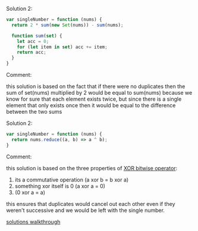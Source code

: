Solution 2:
```javascript
var singleNumber = function (nums) {
  return 2 * sum(new Set(nums)) - sum(nums);

  function sum(set) {
    let acc = 0;
    for (let item in set) acc += item;
    return acc;
  }
}

```

Comment:

this solution is based on the fact that if there were no duplicates then the sum of set(nums) multiplied by 2 would be equal to sum(nums)
because we know for sure that each element exists twice, but since there is a single element that only exists once then it would be equal
to the difference between the two sums



Solution 2:
```javascript
var singleNumber = function (nums) {
  return nums.reduce((a, b) => a ^ b);
}

```

Comment:

this solution is based on the three properties of [XOR bitwise operator](https://en.wikipedia.org/wiki/Exclusive_or):
1. its a commutative operation (a xor b = b xor a)
2. something xor itself is 0 (a xor a = 0)
3. (0 xor a = a)

this ensures that duplicates would cancel out each other even if they weren't successive and we would be left with the single number.

[solutions walkthrough](https://www.youtube.com/watch?v=-_6l_ijmcgs)